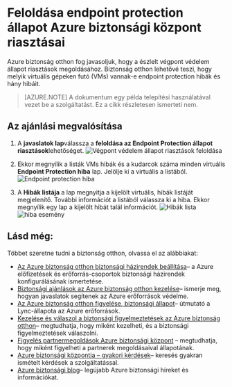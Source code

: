 <properties
   pageTitle="Endpoint protection állapot Azure biztonsági központ riasztásai elhárítása |} Microsoft Azure"
   description="A dokumentum bemutatja, hogyan az Azure biztonság otthon ajánlást **feloldása az Endpoint Protection állapot riasztások**végrehajtásához."
   services="security-center"
   documentationCenter="na"
   authors="TerryLanfear"
   manager="MBaldwin"
   editor=""/>

<tags
   ms.service="security-center"
   ms.devlang="na"
   ms.topic="article"
   ms.tgt_pltfrm="na"
   ms.workload="na"
   ms.date="07/29/2016"
   ms.author="terrylan"/>

# <a name="resolve-endpoint-protection-health-alerts-in-azure-security-center"></a>Feloldása endpoint protection állapot Azure biztonsági központ riasztásai

Azure biztonság otthon fog javasoljuk, hogy a észlelt végpont védelem állapot riasztások megoldásához.  Biztonság otthon lehetővé teszi, hogy melyik virtuális gépeken futó (VMs) vannak-e endpoint protection hibák és hány hibáit.

> [AZURE.NOTE] A dokumentum egy példa telepítési használatával vezet be a szolgáltatást. Ez a cikk részletesen ismerteti nem.

## <a name="implement-the-recommendation"></a>Az ajánlási megvalósítása

1. A **javaslatok lap**válassza a **feloldása az Endpoint Protection állapot riasztások**lehetőséget.
![Végpont védelem állapot riasztások feloldása][1]

2. Ekkor megnyílik a listák VMs hibák és a kudarcok száma minden virtuális **Endpoint Protection hiba** lap. Jelölje ki a virtuális a listából.
![Endpoint protection hiba][2]

3. A **Hibák listája** a lap megnyitja a kijelölt virtuális, hibák listáját megjelenítő. További információt a listából válassza ki a hiba. Ekkor megnyílik egy lap a kijelölt hibát talál információt.
![Hibák lista][3]
  ![hiba esemény][4]

## <a name="see-also"></a>Lásd még:

Többet szeretne tudni a biztonság otthon, olvassa el az alábbiakat:

- [Az Azure biztonság otthon biztonsági házirendek beállítása](security-center-policies.md)– a Azure előfizetések és erőforrás-csoportok biztonsági házirendek konfigurálásának ismertetése.
- [Biztonsági ajánlások az Azure biztonság otthon kezelése](security-center-recommendations.md)– ismerje meg, hogyan javaslatok segítenek az Azure erőforrások védelme.
- [Az Azure biztonság otthon figyelése, biztonsági állapot](security-center-monitoring.md)– útmutató a Lync-állapota az Azure erőforrások.
- [Kezelése és válaszol a biztonsági figyelmeztetések az Azure biztonság otthon](security-center-managing-and-responding-alerts.md)– megtudhatja, hogy miként kezelheti, és a biztonsági figyelmeztetések válaszolni.
- [Figyelés partnermegoldások Azure biztonsági központ](security-center-partner-solutions.md) – megtudhatja, hogy miként figyelheti a partnerek megoldásaival állapotának.
- [Azure biztonsági központja – gyakori kérdések](security-center-faq.md)– keresés gyakran ismételt kérdések a szolgáltatással.
- [Azure biztonsági blog](http://blogs.msdn.com/b/azuresecurity/)– legújabb Azure biztonsági híreket és információkat.

<!--Image references-->
[1]: ./media/security-center-resolve-endpoint-protection/resolve-endpoint-protection.png
[2]: ./media/security-center-resolve-endpoint-protection/endpoint-protection-failure.png
[3]: ./media/security-center-resolve-endpoint-protection/failure-list.png
[4]: ./media/security-center-resolve-endpoint-protection/failure-event.png

